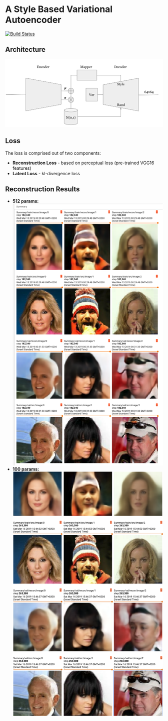 # A Style Based Variational Autoencoder
[![Build Status](https://travis-ci.org/orgoro/style-vae.svg?branch=master)](https://travis-ci.org/orgoro/style-vae)

## Architecture
![arch](style_vae/doc/arch.png)

## Loss
The loss is comprised out of two components:
* **Reconstruction Loss** - based on perceptual loss (pre-trained VGG16 features)
* **Latent Loss** - kl-divergence loss 

## Reconstruction Results
* **512 params:**
![512](style_vae/doc/512.png)
* **100 params:**
![100](style_vae/doc/100.png)
